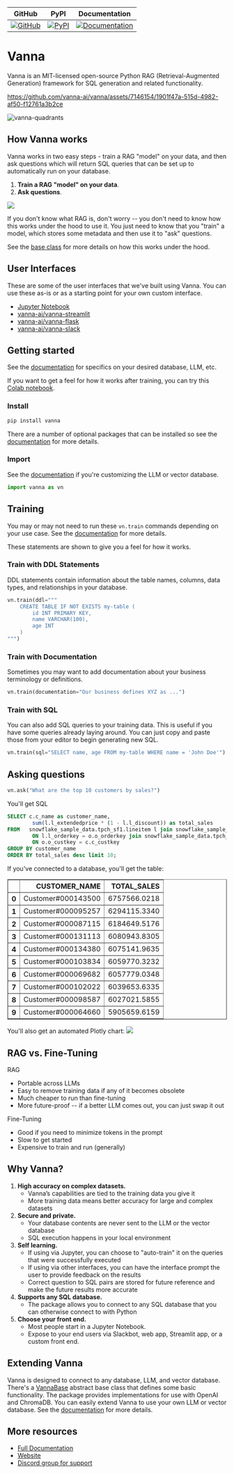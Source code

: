 

| GitHub | PyPI | Documentation |
| ------ | ---- | ------------- |
| [![GitHub](https://img.shields.io/badge/GitHub-vanna-blue?logo=github)](https://github.com/vanna-ai/vanna) | [![PyPI](https://img.shields.io/pypi/v/vanna?logo=pypi)](https://pypi.org/project/vanna/) | [![Documentation](https://img.shields.io/badge/Documentation-vanna-blue?logo=read-the-docs)](https://vanna.ai/docs/) |

# Vanna
Vanna is an MIT-licensed open-source Python RAG (Retrieval-Augmented Generation) framework for SQL generation and related functionality.

https://github.com/vanna-ai/vanna/assets/7146154/1901f47a-515d-4982-af50-f12761a3b2ce

![vanna-quadrants](https://github.com/vanna-ai/vanna/assets/7146154/1c7c88ba-c144-4ecf-a028-cf5ba7344ca2)

## How Vanna works
Vanna works in two easy steps - train a RAG "model" on your data, and then ask questions which will return SQL queries that can be set up to automatically run on your database.

1. **Train a RAG "model" on your data**.
2. **Ask questions**.

![](img/vanna-readme-diagram.png)

If you don't know what RAG is, don't worry -- you don't need to know how this works under the hood to use it. You just need to know that you "train" a model, which stores some metadata and then use it to "ask" questions.

See the [base class](src/vanna/base/base.py) for more details on how this works under the hood.

## User Interfaces
These are some of the user interfaces that we've built using Vanna. You can use these as-is or as a starting point for your own custom interface.

- [Jupyter Notebook](https://github.com/vanna-ai/vanna/blob/main/notebooks/getting-started.ipynb)
- [vanna-ai/vanna-streamlit](https://github.com/vanna-ai/vanna-streamlit)
- [vanna-ai/vanna-flask](https://github.com/vanna-ai/vanna-flask)
- [vanna-ai/vanna-slack](https://github.com/vanna-ai/vanna-slack)


## Getting started
See the [documentation](https://vanna.ai/docs/) for specifics on your desired database, LLM, etc.

If you want to get a feel for how it works after training, you can try this [Colab notebook](https://colab.research.google.com/github/vanna-ai/vanna/blob/main/notebooks/getting-started.ipynb).


### Install
```bash
pip install vanna
```

There are a number of optional packages that can be installed so see the [documentation](https://vanna.ai/docs/) for more details.

### Import
See the [documentation](https://vanna.ai/docs/) if you're customizing the LLM or vector database.

```python
import vanna as vn
```


## Training
You may or may not need to run these `vn.train` commands depending on your use case. See the [documentation](https://vanna.ai/docs/) for more details.

These statements are shown to give you a feel for how it works.

### Train with DDL Statements
DDL statements contain information about the table names, columns, data types, and relationships in your database.

```python
vn.train(ddl="""
    CREATE TABLE IF NOT EXISTS my-table (
        id INT PRIMARY KEY,
        name VARCHAR(100),
        age INT
    )
""")
```

### Train with Documentation
Sometimes you may want to add documentation about your business terminology or definitions.

```python
vn.train(documentation="Our business defines XYZ as ...")
```

### Train with SQL
You can also add SQL queries to your training data. This is useful if you have some queries already laying around. You can just copy and paste those from your editor to begin generating new SQL.

```python
vn.train(sql="SELECT name, age FROM my-table WHERE name = 'John Doe'")
```


## Asking questions
```python
vn.ask("What are the top 10 customers by sales?")
```

You'll get SQL
```sql
SELECT c.c_name as customer_name,
        sum(l.l_extendedprice * (1 - l.l_discount)) as total_sales
FROM   snowflake_sample_data.tpch_sf1.lineitem l join snowflake_sample_data.tpch_sf1.orders o
        ON l.l_orderkey = o.o_orderkey join snowflake_sample_data.tpch_sf1.customer c
        ON o.o_custkey = c.c_custkey
GROUP BY customer_name
ORDER BY total_sales desc limit 10;
```

If you've connected to a database, you'll get the table:
<div>
<table border="1" class="dataframe">
  <thead>
    <tr style="text-align: right;">
      <th></th>
      <th>CUSTOMER_NAME</th>
      <th>TOTAL_SALES</th>
    </tr>
  </thead>
  <tbody>
    <tr>
      <th>0</th>
      <td>Customer#000143500</td>
      <td>6757566.0218</td>
    </tr>
    <tr>
      <th>1</th>
      <td>Customer#000095257</td>
      <td>6294115.3340</td>
    </tr>
    <tr>
      <th>2</th>
      <td>Customer#000087115</td>
      <td>6184649.5176</td>
    </tr>
    <tr>
      <th>3</th>
      <td>Customer#000131113</td>
      <td>6080943.8305</td>
    </tr>
    <tr>
      <th>4</th>
      <td>Customer#000134380</td>
      <td>6075141.9635</td>
    </tr>
    <tr>
      <th>5</th>
      <td>Customer#000103834</td>
      <td>6059770.3232</td>
    </tr>
    <tr>
      <th>6</th>
      <td>Customer#000069682</td>
      <td>6057779.0348</td>
    </tr>
    <tr>
      <th>7</th>
      <td>Customer#000102022</td>
      <td>6039653.6335</td>
    </tr>
    <tr>
      <th>8</th>
      <td>Customer#000098587</td>
      <td>6027021.5855</td>
    </tr>
    <tr>
      <th>9</th>
      <td>Customer#000064660</td>
      <td>5905659.6159</td>
    </tr>
  </tbody>
</table>
</div>

You'll also get an automated Plotly chart:
![](img/top-10-customers.png)

## RAG vs. Fine-Tuning
RAG
- Portable across LLMs
- Easy to remove training data if any of it becomes obsolete
- Much cheaper to run than fine-tuning
- More future-proof -- if a better LLM comes out, you can just swap it out

Fine-Tuning
- Good if you need to minimize tokens in the prompt
- Slow to get started
- Expensive to train and run (generally)

## Why Vanna?

1. **High accuracy on complex datasets.**
    - Vanna’s capabilities are tied to the training data you give it
    - More training data means better accuracy for large and complex datasets
2. **Secure and private.**
    - Your database contents are never sent to the LLM or the vector database
    - SQL execution happens in your local environment
3. **Self learning.**
    - If using via Jupyter, you can choose to "auto-train" it on the queries that were successfully executed
    - If using via other interfaces, you can have the interface prompt the user to provide feedback on the results
    - Correct question to SQL pairs are stored for future reference and make the future results more accurate
4. **Supports any SQL database.**
    - The package allows you to connect to any SQL database that you can otherwise connect to with Python
5. **Choose your front end.**
    - Most people start in a Jupyter Notebook.
    - Expose to your end users via Slackbot, web app, Streamlit app, or a custom front end.

## Extending Vanna
Vanna is designed to connect to any database, LLM, and vector database. There's a [VannaBase](src/vanna/base/base.py) abstract base class that defines some basic functionality. The package provides implementations for use with OpenAI and ChromaDB. You can easily extend Vanna to use your own LLM or vector database. See the [documentation](https://vanna.ai/docs/) for more details.

## More resources
 - [Full Documentation](https://vanna.ai/docs/)
 - [Website](https://vanna.ai)
 - [Discord group for support](https://discord.gg/qUZYKHremx)

